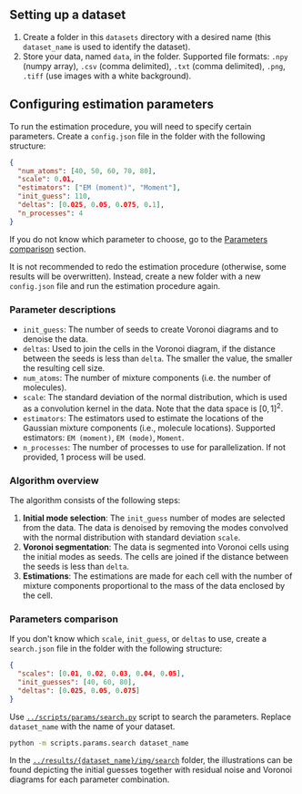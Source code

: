 ## Setting up a dataset

1. Create a folder in this `datasets` directory with a desired name (this `dataset_name` is used to identify the dataset).
2. Store your data, named `data`, in the folder. Supported file formats: `.npy` (numpy array), `.csv` (comma delimited), `.txt` (comma delimited), `.png`, `.tiff` (use images with a white background).

## Configuring estimation parameters

To run the estimation procedure, you will need to specify certain parameters. Create a `config.json` file in the folder with the following structure:

```json
{
  "num_atoms": [40, 50, 60, 70, 80],
  "scale": 0.01,
  "estimators": ["EM (moment)", "Moment"],
  "init_guess": 110,
  "deltas": [0.025, 0.05, 0.075, 0.1],
  "n_processes": 4
}
```

If you do not know which parameter to choose, go to the [Parameters comparison](#parameters-comparison) section.

It is not recommended to redo the estimation procedure (otherwise, some results will be overwritten).
Instead, create a new folder with a new `config.json` file and run the estimation procedure again.

### Parameter descriptions

- `init_guess`: The number of seeds to create Voronoi diagrams and to denoise the data.
- `deltas`: Used to join the cells in the Voronoi diagram, if the distance between the seeds is less than `delta`. The smaller the value, the smaller the resulting cell size.
- `num_atoms`: The number of mixture components (i.e. the number of molecules).
- `scale`: The standard deviation of the normal distribution, which is used as a convolution kernel in the data. Note that the data space is $[0,1]^2$.
- `estimators`: The estimators used to estimate the locations of the Gaussian mixture components (i.e., molecule locations). Supported estimators: `EM (moment)`, `EM (mode)`, `Moment`.
- `n_processes`: The number of processes to use for parallelization. If not provided, 1 process will be used.

### Algorithm overview

The algorithm consists of the following steps:

1. **Initial mode selection**: The `init_guess` number of modes are selected from the data. The data is denoised by removing the modes convolved with the normal distribution with standard deviation `scale`.
2. **Voronoi segmentation**: The data is segmented into Voronoi cells using the initial modes as seeds. The cells are joined if the distance between the seeds is less than `delta`.
3. **Estimations**: The estimations are made for each cell with the number of mixture components proportional to the mass of the data enclosed by the cell.

### <a name="parameters-comparison"></a> Parameters comparison

If you don't know which `scale`, `init_guess`, or `deltas` to use, create a `search.json` file in the folder with the following structure:

```json
{
  "scales": [0.01, 0.02, 0.03, 0.04, 0.05],
  "init_guesses": [40, 60, 80],
  "deltas": [0.025, 0.05, 0.075]
}
```

Use [`../scripts/params/search.py`](../scripts/params/search.py) script to search the parameters. Replace `dataset_name` with the name of your dataset.

```sh
python -m scripts.params.search dataset_name
```

In the [`../results/{dataset_name}/img/search`](../results) folder, the illustrations can be found depicting the initial guesses together with residual noise and Voronoi diagrams for each parameter combination.
